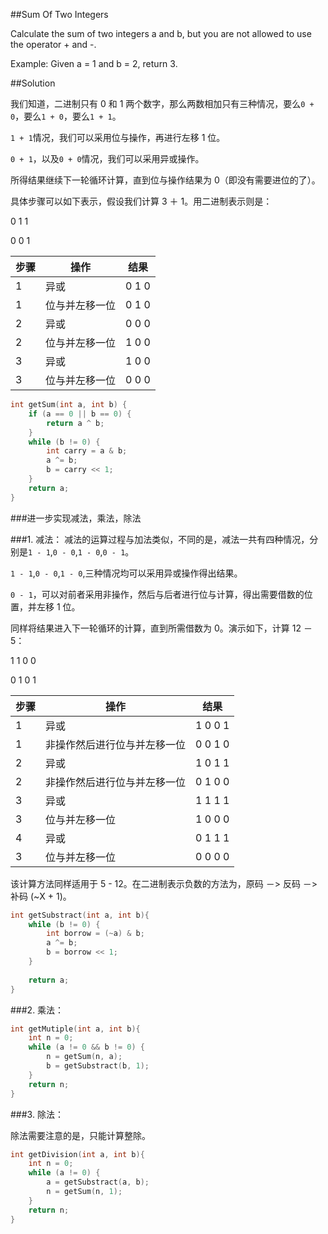 ##Sum Of Two Integers

Calculate the sum of two integers a and b, but you are not allowed to use the operator + and -.

Example:
Given a = 1 and b = 2, return 3.

##Solution

我们知道，二进制只有 0 和 1 两个数字，那么两数相加只有三种情况，要么`0 + 0`，要么`1 + 0`，要么`1 + 1`。

`1 + 1`情况，我们可以采用位与操作，再进行左移 1 位。

`0 + 1`，以及`0 + 0`情况，我们可以采用异或操作。

所得结果继续下一轮循环计算，直到位与操作结果为 0（即没有需要进位的了）。

具体步骤可以如下表示，假设我们计算 3 ＋ 1。用二进制表示则是：

0 1 1


0 0 1

步骤|操作|结果
---|---|---
1|异或|0 1 0
1|位与并左移一位|0 1 0
2|异或|0 0 0
2|位与并左移一位|1 0 0
3|异或|1 0 0
3|位与并左移一位|0 0 0


```cpp
int getSum(int a, int b) {
    if (a == 0 || b == 0) {
        return a ^ b;
    }
    while (b != 0) {
        int carry = a & b;
        a ^= b;
        b = carry << 1;
    }
    return a;
}
```

###进一步实现减法，乘法，除法

###1. 减法：
减法的运算过程与加法类似，不同的是，减法一共有四种情况，分别是`1 - 1`,`0 - 0`,`1 - 0`,`0 - 1`。

`1 - 1`,`0 - 0`,`1 - 0`,三种情况均可以采用异或操作得出结果。

`0 - 1`，可以对前者采用非操作，然后与后者进行位与计算，得出需要借数的位置，并左移 1 位。

同样将结果进入下一轮循环的计算，直到所需借数为 0。演示如下，计算 12 － 5：

1 1 0 0

0 1 0 1

步骤|操作|结果
---|---|---
1|异或|1 0 0 1
1|非操作然后进行位与并左移一位|0 0 1 0
2|异或|1 0 1 1
2|非操作然后进行位与并左移一位|0 1 0 0
3|异或|1 1 1 1
3|位与并左移一位|1 0 0 0
4|异或|0 1 1 1
3|位与并左移一位|0 0 0 0

该计算方法同样适用于 5 - 12。在二进制表示负数的方法为，原码 －> 反码 －> 补码 (~X + 1)。

```cpp
int getSubstract(int a, int b){
    while (b != 0) {
        int borrow = (~a) & b;
        a ^= b;
        b = borrow << 1;
    }
    
    return a;
}
```

###2. 乘法：

```cpp
int getMutiple(int a, int b){
    int n = 0;
    while (a != 0 && b != 0) {
        n = getSum(n, a);
        b = getSubstract(b, 1);
    }
    return n;
}
```

###3. 除法：

除法需要注意的是，只能计算整除。

```cpp
int getDivision(int a, int b){
    int n = 0;
    while (a != 0) {
        a = getSubstract(a, b);
        n = getSum(n, 1);
    }
    return n;
}
```